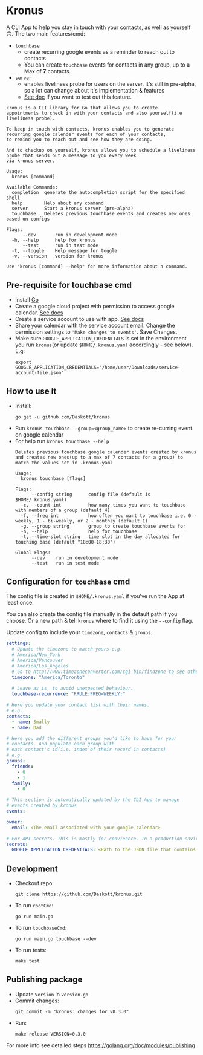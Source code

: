 # Kronus
A CLI App to help you stay in touch with your contacts, as well as yourself 🙃. The two main features/cmd:
- `touchbase` 
  - create recurring google events as a reminder to reach out to contacts
  - You can create `touchbase` events for contacts in any group, up to a Max of **7** contacts.
- `server` 
  - enables liveliness probe for users on the server. It's still in pre-alpha, so a lot can change about it's implementation & features
  - [See doc](Server.md) if you want to test out this feature.

```
kronus is a CLI library for Go that allows you to create
appointments to check in with your contacts and also yourself(i.e liveliness probe).

To keep in touch with contacts, kronus enables you to generate recurring google calender events for each of your contacts,
to remind you to reach out and see how they are doing.

And to checkup on yourself, kronus allows you to schedule a liveliness probe that sends out a message to you every week
via kronus server.

Usage:
  kronus [command]

Available Commands:
  completion  generate the autocompletion script for the specified shell
  help        Help about any command
  server      Start a kronus server (pre-alpha)
  touchbase   Deletes previous touchbase events and creates new ones based on configs

Flags:
      --dev       run in development mode
  -h, --help      help for kronus
      --test      run in test mode
  -t, --toggle    Help message for toggle
  -v, --version   version for kronus

Use "kronus [command] --help" for more information about a command.
  ```

## Pre-requisite for touchbase cmd
- Install [Go](https://golang.org/dl/)
- Create a google cloud project with permission to access google calendar. [See docs](https://cloud.google.com/resource-manager/docs/creating-managing-projects)
- Create a service account to use with app. [See docs](https://cloud.google.com/iam/docs/creating-managing-service-accounts)
- Share your calendar with the service account email. Change the permission settings to `'Make changes to events'`. Save Changes.
- Make sure `GOOGLE_APPLICATION_CREDENTIALS` is set in the environment you run `kronus`(or update `$HOME/.kronus.yaml` accordingly - see below). E.g:
  ```
  export GOOGLE_APPLICATION_CREDENTIALS="/home/user/Downloads/service-account-file.json"
  ```

## How to use it
- Install:
  ```
  go get -u github.com/Daskott/kronus
  ```
- Run `kronus touchbase --group=<group_name>` to create re-curring event on google calendar
- For help run `kronus touchbase --help`
  ```
  Deletes previous touchbase google calender events created by kronus
  and creates new ones(up to a max of 7 contacts for a group) to match the values set in .kronus.yaml

  Usage:
    kronus touchbase [flags]

  Flags:
        --config string      config file (default is $HOME/.kronus.yaml)
    -c, --count int          how many times you want to touchbase with members of a group (default 4)
    -f, --freq int           how often you want to touchbase i.e. 0 - weekly, 1 - bi-weekly, or 2 - monthly (default 1)
    -g, --group string       group to create touchbase events for
    -h, --help               help for touchbase
    -t, --time-slot string   time slot in the day allocated for touching base (default "18:00-18:30")

  Global Flags:
        --dev    run in development mode
        --test   run in test mode
  ```

## Configuration for `touchbase` cmd
The config file is created in `$HOME/.kronus.yaml` if you've run the App at least once.

You can also create the config file manually in the default path if you choose. Or a new path & tell `kronus` where to find it using the `--config` flag.

Update config to include your `timezone`, `contacts` & `groups`. 
  ```yml
  settings:
    # Update the timezone to match yours e.g.
    # America/New_York
    # America/Vancouver
    # America/Los_Angeles
    # Go to http://www.timezoneconverter.com/cgi-bin/findzone to see others.
    timezone: "America/Toronto"
    
    # Leave as is, to avoid unexpected behaviour. 
    touchbase-recurrence: "RRULE:FREQ=WEEKLY;"

  # Here you update your contact list with their names.
  # e.g.
  contacts:
    - name: Smally
    - name: Dad

  # Here you add the different groups you'd like to have for your
  # contacts. And populate each group with 
  # each contact's id(i.e. index of their record in contacts)
  # e.g. 
  groups:
    friends:
      - 0
      - 1
    family:
      - 0

  # This section is automatically updated by the CLI App to manage
  # events created by kronus
  events:

  owner:
    email: <The email associated with your google calendar>
  
  # For API secrets. This is mostly for convienece. In a production environment, pass GOOGLE_APPLICATION_CREDENTIALS directly into the env and kronus will override whatever is in here.
  secrets:
    GOOGLE_APPLICATION_CREDENTIALS: <Path to the JSON file that contains your service account key>
  ```

## Development
- Checkout repo: 
  ```
  git clone https://github.com/Daskott/kronus.git
  ```
- To run `rootCmd`: 
  ```
  go run main.go
  ```
- To run `touchbaseCmd`: 
  ```
  go run main.go touchbase --dev
  ```
- To run tests: 
  ```
  make test
  ```

## Publishing package
* Update `Version` in `version.go`
* Commit changes:
  ```
  git commit -m "kronus: changes for v0.3.0"
  ```
* Run:
  ```
  make release VERSION=0.3.0
  ```
For more info see detailed steps https://golang.org/doc/modules/publishing
